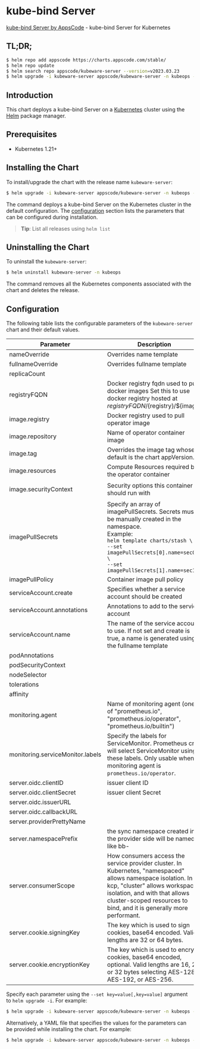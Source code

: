 # kube-bind Server

[kube-bind Server by AppsCode](https://github.com/kubeware/kubeware-server) - kube-bind Server for Kubernetes

## TL;DR;

```bash
$ helm repo add appscode https://charts.appscode.com/stable/
$ helm repo update
$ helm search repo appscode/kubeware-server --version=v2023.03.23
$ helm upgrade -i kubeware-server appscode/kubeware-server -n kubeops --create-namespace --version=v2023.03.23
```

## Introduction

This chart deploys a kube-bind Server on a [Kubernetes](http://kubernetes.io) cluster using the [Helm](https://helm.sh) package manager.

## Prerequisites

- Kubernetes 1.21+

## Installing the Chart

To install/upgrade the chart with the release name `kubeware-server`:

```bash
$ helm upgrade -i kubeware-server appscode/kubeware-server -n kubeops --create-namespace --version=v2023.03.23
```

The command deploys a kube-bind Server on the Kubernetes cluster in the default configuration. The [configuration](#configuration) section lists the parameters that can be configured during installation.

> **Tip**: List all releases using `helm list`

## Uninstalling the Chart

To uninstall the `kubeware-server`:

```bash
$ helm uninstall kubeware-server -n kubeops
```

The command removes all the Kubernetes components associated with the chart and deletes the release.

## Configuration

The following table lists the configurable parameters of the `kubeware-server` chart and their default values.

|            Parameter             |                                                                                                                     Description                                                                                                                      |                                                                                            Default                                                                                             |
|----------------------------------|------------------------------------------------------------------------------------------------------------------------------------------------------------------------------------------------------------------------------------------------------|------------------------------------------------------------------------------------------------------------------------------------------------------------------------------------------------|
| nameOverride                     | Overrides name template                                                                                                                                                                                                                              | <code>""</code>                                                                                                                                                                                |
| fullnameOverride                 | Overrides fullname template                                                                                                                                                                                                                          | <code>""</code>                                                                                                                                                                                |
| replicaCount                     |                                                                                                                                                                                                                                                      | <code>1</code>                                                                                                                                                                                 |
| registryFQDN                     | Docker registry fqdn used to pull docker images Set this to use docker registry hosted at ${registryFQDN}/${registry}/${image}                                                                                                                       | <code>ghcr.io</code>                                                                                                                                                                           |
| image.registry                   | Docker registry used to pull operator image                                                                                                                                                                                                          | <code>appscode</code>                                                                                                                                                                          |
| image.repository                 | Name of operator container image                                                                                                                                                                                                                     | <code>kubeware-server</code>                                                                                                                                                                   |
| image.tag                        | Overrides the image tag whose default is the chart appVersion.                                                                                                                                                                                       | <code>""</code>                                                                                                                                                                                |
| image.resources                  | Compute Resources required by the operator container                                                                                                                                                                                                 | <code>{}</code>                                                                                                                                                                                |
| image.securityContext            | Security options this container should run with                                                                                                                                                                                                      | <code>{"allowPrivilegeEscalation":false,"capabilities":{"drop":["ALL"]},"readOnlyRootFilesystem":true,"runAsNonRoot":true,"runAsUser":65534,"seccompProfile":{"type":"RuntimeDefault"}}</code> |
| imagePullSecrets                 | Specify an array of imagePullSecrets. Secrets must be manually created in the namespace. <br> Example: <br> `helm template charts/stash \` <br> `--set imagePullSecrets[0].name=sec0 \` <br> `--set imagePullSecrets[1].name=sec1`                   | <code>[]</code>                                                                                                                                                                                |
| imagePullPolicy                  | Container image pull policy                                                                                                                                                                                                                          | <code>Always</code>                                                                                                                                                                            |
| serviceAccount.create            | Specifies whether a service account should be created                                                                                                                                                                                                | <code>true</code>                                                                                                                                                                              |
| serviceAccount.annotations       | Annotations to add to the service account                                                                                                                                                                                                            | <code>{}</code>                                                                                                                                                                                |
| serviceAccount.name              | The name of the service account to use. If not set and create is true, a name is generated using the fullname template                                                                                                                               | <code>""</code>                                                                                                                                                                                |
| podAnnotations                   |                                                                                                                                                                                                                                                      | <code>{}</code>                                                                                                                                                                                |
| podSecurityContext               |                                                                                                                                                                                                                                                      | <code>{}</code>                                                                                                                                                                                |
| nodeSelector                     |                                                                                                                                                                                                                                                      | <code>{}</code>                                                                                                                                                                                |
| tolerations                      |                                                                                                                                                                                                                                                      | <code>[]</code>                                                                                                                                                                                |
| affinity                         |                                                                                                                                                                                                                                                      | <code>{}</code>                                                                                                                                                                                |
| monitoring.agent                 | Name of monitoring agent (one of "prometheus.io", "prometheus.io/operator", "prometheus.io/builtin")                                                                                                                                                 | <code>""</code>                                                                                                                                                                                |
| monitoring.serviceMonitor.labels | Specify the labels for ServiceMonitor. Prometheus crd will select ServiceMonitor using these labels. Only usable when monitoring agent is `prometheus.io/operator`.                                                                                  | <code>{}</code>                                                                                                                                                                                |
| server.oidc.clientID             | issuer client ID                                                                                                                                                                                                                                     | <code>""</code>                                                                                                                                                                                |
| server.oidc.clientSecret         | issuer client Secret                                                                                                                                                                                                                                 | <code>""</code>                                                                                                                                                                                |
| server.oidc.issuerURL            |                                                                                                                                                                                                                                                      | <code>"https://accounts.appscode.com/"</code>                                                                                                                                                  |
| server.oidc.callbackURL          |                                                                                                                                                                                                                                                      | <code>"https://bind.appscode.com/callback"</code>                                                                                                                                              |
| server.providerPrettyName        |                                                                                                                                                                                                                                                      | <code>""</code>                                                                                                                                                                                |
| server.namespacePrefix           | the sync namespace created in the provider side will be named like bb-<some-hash>                                                                                                                                                                    | <code>"kubeware-"</code>                                                                                                                                                                       |
| server.consumerScope             | How consumers access the service provider cluster. In Kubernetes, "namespaced" allows namespace isolation. In kcp, "cluster" allows workspace isolation, and with that allows cluster-scoped resources to bind, and it is generally more performant. | <code>"Namespaced"</code>                                                                                                                                                                      |
| server.cookie.signingKey         | The key which is used to sign cookies, base64 encoded. Valid lengths are 32 or 64 bytes.                                                                                                                                                             | <code>""</code>                                                                                                                                                                                |
| server.cookie.encryptionKey      | The key which is used to encrypt cookies, base64 encoded, optional. Valid lengths are 16, 24, or 32 bytes selecting AES-128, AES-192, or AES-256.                                                                                                    | <code>""</code>                                                                                                                                                                                |


Specify each parameter using the `--set key=value[,key=value]` argument to `helm upgrade -i`. For example:

```bash
$ helm upgrade -i kubeware-server appscode/kubeware-server -n kubeops --create-namespace --version=v2023.03.23 --set replicaCount=1
```

Alternatively, a YAML file that specifies the values for the parameters can be provided while
installing the chart. For example:

```bash
$ helm upgrade -i kubeware-server appscode/kubeware-server -n kubeops --create-namespace --version=v2023.03.23 --values values.yaml
```

